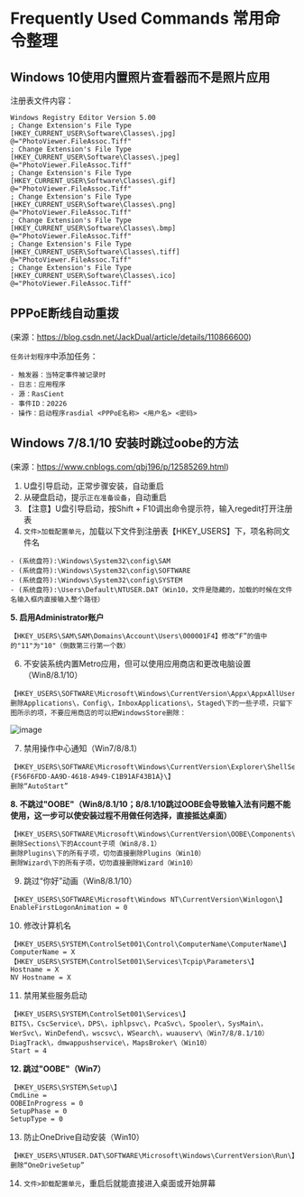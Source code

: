 # Frequently Used Commands 常用命令整理

## Windows 10使用内置照片查看器而不是照片应用
注册表文件内容：
```
Windows Registry Editor Version 5.00
; Change Extension's File Type 
[HKEY_CURRENT_USER\Software\Classes\.jpg] 
@="PhotoViewer.FileAssoc.Tiff" 
; Change Extension's File Type 
[HKEY_CURRENT_USER\Software\Classes\.jpeg] 
@="PhotoViewer.FileAssoc.Tiff" 
; Change Extension's File Type 
[HKEY_CURRENT_USER\Software\Classes\.gif] 
@="PhotoViewer.FileAssoc.Tiff" 
; Change Extension's File Type 
[HKEY_CURRENT_USER\Software\Classes\.png] 
@="PhotoViewer.FileAssoc.Tiff" 
; Change Extension's File Type 
[HKEY_CURRENT_USER\Software\Classes\.bmp] 
@="PhotoViewer.FileAssoc.Tiff" 
; Change Extension's File Type 
[HKEY_CURRENT_USER\Software\Classes\.tiff] 
@="PhotoViewer.FileAssoc.Tiff" 
; Change Extension's File Type 
[HKEY_CURRENT_USER\Software\Classes\.ico] 
@="PhotoViewer.FileAssoc.Tiff"
```

## PPPoE断线自动重拨
(来源：https://blog.csdn.net/JackDual/article/details/110866600)

`任务计划程序`中添加任务：

```
- 触发器：当特定事件被记录时
- 日志：应用程序
- 源：RasCient
- 事件ID：20226
- 操作：启动程序rasdial <PPPoE名称> <用户名> <密码>
```

## Windows 7/8.1/10 安装时跳过oobe的方法
(来源：https://www.cnblogs.com/qbj196/p/12585269.html)

1. U盘引导启动，正常步骤安装，自动重启
2. 从硬盘启动，提示`正在准备设备`，自动重启
3. 【注意】U盘引导启动，按Shift + F10调出命令提示符，输入regedit打开注册表
4. `文件>加载配置单元`，加载以下文件到注册表【HKEY_USERS】下，项名称同文件名

```
- (系统盘符):\Windows\System32\config\SAM
- (系统盘符):\Windows\System32\config\SOFTWARE
- (系统盘符):\Windows\System32\config\SYSTEM
- (系统盘符):\Users\Default\NTUSER.DAT（Win10，文件是隐藏的，加载的时候在文件名输入框内直接输入整个路径）
```

**5. 启用Administrator账户**

```
【HKEY_USERS\SAM\SAM\Domains\Account\Users\000001F4】修改“F”的值中的"11"为"10"（倒数第三行第一个数）
```

6. 不安装系统内置Metro应用，但可以使用应用商店和更改电脑设置（Win8/8.1/10）

```
【HKEY_USERS\SOFTWARE\Microsoft\Windows\CurrentVersion\Appx\AppxAllUserStore\】
删除Applications\，Config\，InboxApplications\，Staged\下的一些子项，只留下图所示的项，不要应用商店的可以把WindowsStore删除：
```
![image](https://user-images.githubusercontent.com/21973955/110205226-d99a2080-7eb1-11eb-9152-ff995b241ab7.png)

7. 禁用操作中心通知（Win7/8/8.1）

```
【HKEY_USERS\SOFTWARE\Microsoft\Windows\CurrentVersion\Explorer\ShellServiceObjects\{F56F6FDD-AA9D-4618-A949-C1B91AF43B1A}\】
删除“AutoStart”
```

**8. 不跳过"OOBE"（Win8/8.1/10；8/8.1/10跳过OOBE会导致输入法有问题不能使用，这一步可以使安装过程不用做任何选择，直接抵达桌面）**

```
【HKEY_USERS\SOFTWARE\Microsoft\Windows\CurrentVersion\OOBE\Components\】
删除Sections\下的Account子项（Win8/8.1）
删除Plugins\下的所有子项，切勿直接删除Plugins（Win10）
删除Wizard\下的所有子项，切勿直接删除Wizard（Win10）
```

9. 跳过“你好”动画（Win8/8.1/10）

```
【HKEY_USERS\SOFTWARE\Microsoft\Windows NT\CurrentVersion\Winlogon\】
EnableFirstLogonAnimation = 0
```

10. 修改计算机名

```
【HKEY_USERS\SYSTEM\ControlSet001\Control\ComputerName\ComputerName\】
ComputerName = X
【HKEY_USERS\SYSTEM\ControlSet001\Services\Tcpip\Parameters\】
Hostname = X
NV Hostname = X
```

11. 禁用某些服务启动

```
【HKEY_USERS\SYSTEM\ControlSet001\Services\】
BITS\，CscService\，DPS\，iphlpsvc\，PcaSvc\，Spooler\，SysMain\，WerSvc\，WinDefend\，wscsvc\，WSearch\，wuauserv\（Win7/8/8.1/10）
DiagTrack\，dmwappushservice\，MapsBroker\（Win10）
Start = 4
```

**12. 跳过"OOBE"（Win7）**

```
【HKEY_USERS\SYSTEM\Setup\】
CmdLine =
OOBEInProgress = 0
SetupPhase = 0
SetupType = 0
```

13. 防止OneDrive自动安装（Win10）

```
【HKEY_USERS\NTUSER.DAT\SOFTWARE\Microsoft\Windows\CurrentVersion\Run\】
删除“OneDriveSetup”
```

14. `文件>卸载配置单元`，重启后就能直接进入桌面或开始屏幕
